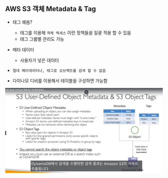 
## AWS S3 객체 Metadata & Tag

- 태그 왜씀?
  - 태그를 이용해 `객체 엑세스` 이런 정책들을 일괄 적용 할 수 있음
  - 태그 그룹별 관리도 가능

- 메타 데이터
  - 사용자가 넣은 데이터



- `절대 메타데이터나, 태그로 오브젝트를 검색 할 수 없음`

- 다이나모 디비를 이용해서 테이블을 구성하면 가능함

![Alt text](../etc/image3/s3%EB%A9%94%ED%83%80%EB%8D%B0%EC%9D%B4%ED%84%B0.png)